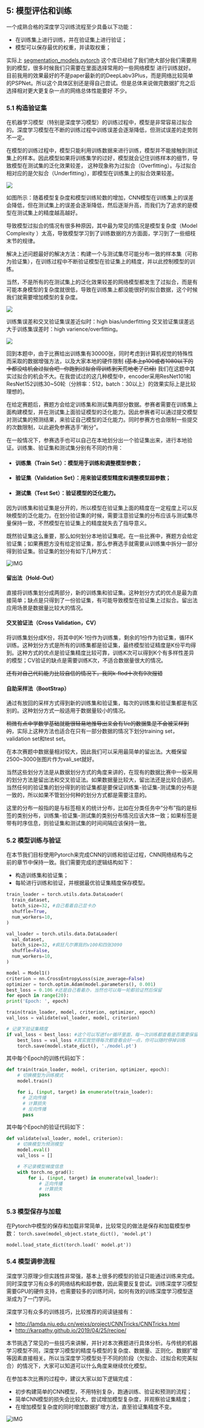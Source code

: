 ## 5: 模型评估和训练

一个成熟合格的深度学习训练流程至少具备以下功能：
- 在训练集上进行训练，并在验证集上进行验证；
- 模型可以保存最优的权重，并读取权重；

实际上 [segmentation_models.pytorch](https://smp.readthedocs.io/en/latest/models.html#id9) 这个库已经给了我们绝大部分我们需要用到的模型，很多时候我们只需要在里面选择常用的一些网络模型
进行训练就好。目前我用的效果最好的不是paper最新的的DeepLabv3Plus，而是网络比较简单的PSPNet。所以这个具体区别还是得自己尝试。但是总体来说做完数据扩充之后选择相对更大更复杂一点的网络总体性能要好
不少。

### 5.1 构造验证集

在机器学习模型（特别是深度学习模型）的训练过程中，模型是非常容易过拟合的。深度学习模型在不断的训练过程中训练误差会逐渐降低，但测试误差的走势则不一定。

在模型的训练过程中，模型只能利用训练数据来进行训练，模型并不能接触到测试集上的样本。因此模型如果将训练集学的过好，模型就会记住训练样本的细节，导致模型在测试集的泛化效果较差，
这种现象称为过拟合（Overfitting）。与过拟合相对应的是欠拟合（Underfitting），即模型在训练集上的拟合效果较差。

![](https://github.com/datawhalechina/team-learning-cv/raw/master/AerialImageSegmentation/img/loss.png)

如图所示：随着模型复杂度和模型训练轮数的增加，CNN模型在训练集上的误差会降低，但在测试集上的误差会逐渐降低，然后逐渐升高，而我们为了追求的是模型在测试集上的精度越高越好。

导致模型过拟合的情况有很多种原因，其中最为常见的情况是模型复杂度（Model Complexity ）太高，导致模型学习到了训练数据的方方面面，学习到了一些细枝末节的规律。

解决上述问题最好的解决方法：构建一个与测试集尽可能分布一致的样本集（可称为验证集），在训练过程中不断验证模型在验证集上的精度，并以此控制模型的训练。

当然，不是所有的在测试集上的泛化效果较差的网络模型都发生了过拟合，而是有可能本身模型的复杂度就很低，导致在训练集上都没能很好的拟合数据，这个时候我们就需要增加模型的复杂度。

![](https://nvsyashwanth.github.io/machinelearningmaster/assets/images/bias_variance.jpg)

训练集误差和交叉验证集误差近似时：high bias/underfitting 交叉验证集误差远大于训练集误差时：high varience/overfitting。

![](http://www.ai-start.com/ml2014/images/25597f0f88208a7e74a3ca028e971852.png)

回到本题中，由于比赛给出训练集有30000张，同时考虑到计算机视觉的特殊性而采取的数据增强方法，以及大家本地的硬件限制 ~~(基本上p100或者1080以下的卡都没啥机会过拟合吧···你跑到过拟合得训练到天荒地老了已经)~~ 我们在这题中其实过拟合的机会不大。在我尝试过的这几种模型中，encoder采用ResNet101和ResNet152训练30~50轮（分辨率：512，batch：30以上）的效果实际上是比较理想的。

在给定赛题后，赛题方会给定训练集和测试集两部分数据。参赛者需要在训练集上面构建模型，并在测试集上面验证模型的泛化能力。因此参赛者可以通过提交模型对测试集的预测结果，来验证自己模型的泛化能力。同时参赛方也会限制一些提交的次数限制，以此避免参赛选手“刷分”。

在一般情况下，参赛选手也可以自己在本地划分出一个验证集出来，进行本地验证。训练集、验证集和测试集分别有不同的作用：
- #### 训练集（Train Set）：模型用于训练和调整模型参数；
- #### 验证集（Validation Set）：用来验证模型精度和调整模型超参数；
- #### 测试集（Test Set）：验证模型的泛化能力。

因为训练集和验证集是分开的，所以模型在验证集上面的精度在一定程度上可以反映模型的泛化能力。在划分验证集的时候，需要注意验证集的分布应该与测试集尽量保持一致，不然模型在验证集上的精度就失去了指导意义。 

既然验证集这么重要，那么如何划分本地验证集呢。在一些比赛中，赛题方会给定验证集；如果赛题方没有给定验证集，那么参赛选手就需要从训练集中拆分一部分得到验证集。验证集的划分有如下几种方式：

![IMG](https://github.com/datawhalechina/team-learning-cv/raw/master/AerialImageSegmentation/img/%E9%AA%8C%E8%AF%81%E9%9B%86%E6%9E%84%E9%80%A0.png)   

#### 留出法（Hold-Out）
直接将训练集划分成两部分，新的训练集和验证集。这种划分方式的优点是最为直接简单；缺点是只得到了一份验证集，有可能导致模型在验证集上过拟合。留出法应用场景是数据量比较大的情况。 

#### 交叉验证法（Cross Validation，CV）
将训练集划分成K份，将其中的K-1份作为训练集，剩余的1份作为验证集，循环K训练。这种划分方式是所有的训练集都是验证集，最终模型验证精度是K份平均得到。这种方式的优点是验证集精度比较可靠，训练K次可以得到K个有多样性差异的模型；CV验证的缺点是需要训练K次，不适合数据量很大的情况。 

~~还有对自己代码能力比较自信的情况下，我同k-flod十次有9次报错~~

#### 自助采样法（BootStrap）
通过有放回的采样方式得到新的训练集和验证集，每次的训练集和验证集都是有区别的。这种划分方式一般适用于数据量较小的情况。

~~稍微有点中学数学基础就能很轻易地推导出来会有1/e的数据集是不会被采样到的~~，实际上这种方法也适合在只有一部分数据的情况下划分training set，validation set和test set。

在本次赛题中数据量相对较大，因此我们可以采用最简单的留出法。大概保留2500~3000张图片作为vali_set就好。   

当然这些划分方法是从数据划分方式的角度来讲的，在现有的数据比赛中一般采用的划分方法是留出法和交叉验证法。如果数据量比较大，留出法还是比较合适的。当然任何的验证集的划分得到的验证集都是要保证训练集-验证集-测试集的分布是一致的，所以如果不管划分何种的划分方式都是需要注意的。

这里的分布一般指的是与标签相关的统计分布，比如在分类任务中“分布”指的是标签的类别分布，训练集-验证集-测试集的类别分布情况应该大体一致；如果标签是带有时序信息，则验证集和测试集的时间间隔应该保持一致。

### 5.2 模型训练与验证
在本节我们目标使用Pytorch来完成CNN的训练和验证过程，CNN网络结构与之前的章节中保持一致。我们需要完成的逻辑结构如下：   
- 构造训练集和验证集；
- 每轮进行训练和验证，并根据最优验证集精度保存模型。 

```python
train_loader = torch.utils.data.DataLoader(
  train_dataset,
  batch_size=32, #自己看着自己显卡办
  shuffle=True, 
  num_workers=10, 
)

val_loader = torch.utils.data.DataLoader(
  val_dataset,
  batch_size=32, #疯狂凡尔赛我的v100和四张3090
  shuffle=False, 
  num_workers=10, 
)

model = Model1()
criterion = nn.CrossEntropyLoss(size_average=False)
optimizer = torch.optim.Adam(model.parameters(), 0.001)
best_loss = 0.106 #还是自己看着办，当然也可以每一轮都验证然后保留
for epoch in range(20):
print('Epoch: ', epoch)

train(train_loader, model, criterion, optimizer, epoch)
val_loss = validate(val_loader, model, criterion)

# 记录下验证集精度
if val_loss < best_loss: #这个可以写进for循环里面，每一次训练都查看是否需要保留
    best_loss = val_loss #其实我觉得每次都查看会好一点，你可以随时停掉训练
    torch.save(model.state_dict(), './model.pt')
```

其中每个Epoch的训练代码如下： 
```python
def train(train_loader, model, criterion, optimizer, epoch):
    # 切换模型为训练模式
    model.train()

    for i, (input, target) in enumerate(train_loader):
      # 正向传播
      # 计算损失
      # 反向传播
      pass
```

其中每个Epoch的验证代码如下：
```python 
def validate(val_loader, model, criterion):
    # 切换模型为预测模型
    model.eval()
    val_loss = []

    # 不记录模型梯度信息
    with torch.no_grad():
        for i, (input, target) in enumerate(val_loader):
            # 正向传播
            # 计算损失
            pass
```

### 5.3 模型保存与加载
在Pytorch中模型的保存和加载非常简单，比较常见的做法是保存和加载模型参数： 
``` torch.save(model_object.state_dict(), 'model.pt') ``` 

```model.load_state_dict(torch.load(' model.pt')) ``` 

### 5.4 模型调参流程 
深度学习原理少但实践性非常强，基本上很多的模型的验证只能通过训练来完成。同时深度学习有众多的网络结构和超参数，因此需要反复尝试。训练深度学习模型需要GPU的硬件支持，也需要较多的训练时间，如何有效的训练深度学习模型逐渐成为了一门学问。

深度学习有众多的训练技巧，比较推荐的阅读链接有：   
- http://lamda.nju.edu.cn/weixs/project/CNNTricks/CNNTricks.html
- http://karpathy.github.io/2019/04/25/recipe/

本节挑选了常见的一些技巧来讲解，并针对本次赛题进行具体分析。与传统的机器学习模型不同，深度学习模型的精度与模型的复杂度、数据量、正则化、数据扩增等因素直接相关。所以当深度学习模型处于不同的阶段（欠拟合、过拟合和完美拟合）的情况下，大家可以知道可以什么角度来继续优化模型。

在参加本次比赛的过程中，建议大家以如下逻辑完成：  

- 初步构建简单的CNN模型，不用特别复杂，跑通训练、验证和预测的流程；
- 简单CNN模型的损失会比较大，尝试增加模型复杂度，并观察验证集精度； 
- 在增加模型复杂度的同时增加数据扩增方法，直至验证集精度不变。

![IMG](https://github.com/datawhalechina/team-learning-cv/blob/master/AerialImageSegmentation/img/%E8%B0%83%E5%8F%82%E6%B5%81%E7%A8%8B.png)

